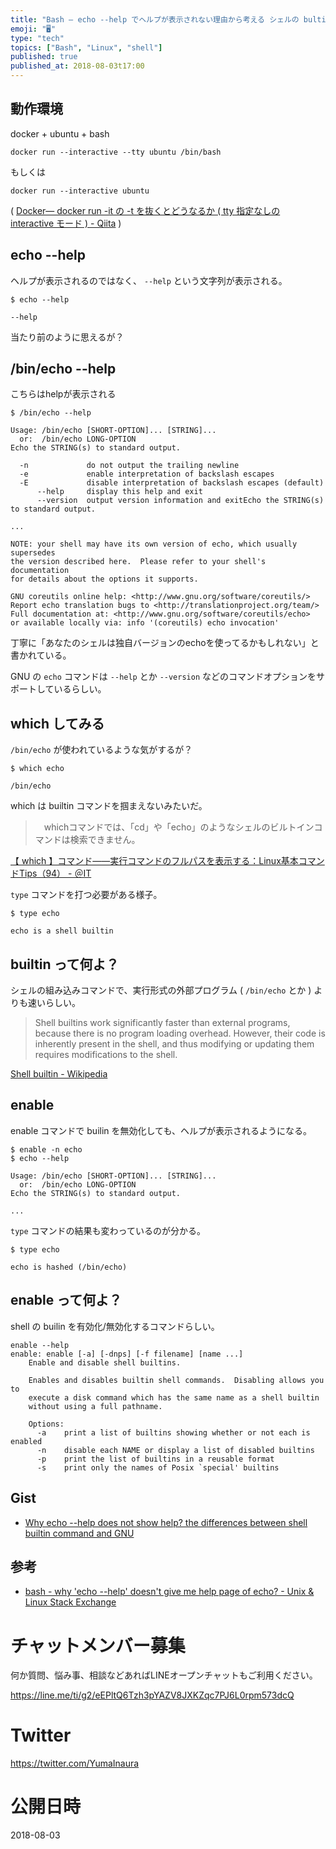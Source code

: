 ```yaml
---
title: "Bash — echo --help でヘルプが表示されない理由から考える シェルの bultin コマンドなどなど"
emoji: "🖥"
type: "tech"
topics: ["Bash", "Linux", "shell"]
published: true
published_at: 2018-08-03t17:00
---
```


## 動作環境

docker + ubuntu + bash

```
docker run --interactive --tty ubuntu /bin/bash
```

もしくは

```
docker run --interactive ubuntu
```

( [Docker— docker run -it の -t を抜くとどうなるか ( tty 指定なしの interactive モード ) - Qiita](https://qiita.com/YumaInaura/items/b8d605f17d98572bb865) )

## echo --help

ヘルプが表示されるのではなく、 `--help` という文字列が表示される。

```
$ echo --help

--help
```

当たり前のように思えるが？

## /bin/echo --help

こちらはhelpが表示される

```
$ /bin/echo --help

Usage: /bin/echo [SHORT-OPTION]... [STRING]...
  or:  /bin/echo LONG-OPTION
Echo the STRING(s) to standard output.

  -n             do not output the trailing newline
  -e             enable interpretation of backslash escapes
  -E             disable interpretation of backslash escapes (default)
      --help     display this help and exit
      --version  output version information and exitEcho the STRING(s) to standard output.

...

NOTE: your shell may have its own version of echo, which usually supersedes
the version described here.  Please refer to your shell's documentation
for details about the options it supports.

GNU coreutils online help: <http://www.gnu.org/software/coreutils/>
Report echo translation bugs to <http://translationproject.org/team/>
Full documentation at: <http://www.gnu.org/software/coreutils/echo>
or available locally via: info '(coreutils) echo invocation'

```

丁寧に「あなたのシェルは独自バージョンのechoを使ってるかもしれない」と書かれている。

GNU の `echo` コマンドは `--help` とか `--version` などのコマンドオプションをサポートしているらしい。

## which してみる

`/bin/echo` が使われているような気がするが？

```
$ which echo

/bin/echo
```

which は builtin コマンドを掴まえないみたいだ。

>　whichコマンドでは、「cd」や「echo」のようなシェルのビルトインコマンドは検索できません。


[【 which 】コマンド――実行コマンドのフルパスを表示する：Linux基本コマンドTips（94） - ＠IT](http://www.atmarkit.co.jp/ait/articles/1703/16/news020.html#sample3)

 `type` コマンドを打つ必要がある様子。

```
$ type echo

echo is a shell builtin
```


## builtin って何よ？

シェルの組み込みコマンドで、実行形式の外部プログラム ( `/bin/echo` とか ) よりも速いらしい。

>Shell builtins work significantly faster than external programs, because there is no program loading overhead. However, their code is inherently present in the shell, and thus modifying or updating them requires modifications to the shell.

[Shell builtin - Wikipedia](https://en.wikipedia.org/wiki/Shell_builtin)



## enable

enable コマンドで builin を無効化しても、ヘルプが表示されるようになる。

```
$ enable -n echo
$ echo --help

Usage: /bin/echo [SHORT-OPTION]... [STRING]...
  or:  /bin/echo LONG-OPTION
Echo the STRING(s) to standard output.

...
```

`type` コマンドの結果も変わっているのが分かる。

```
$ type echo

echo is hashed (/bin/echo)
```

## enable って何よ？

shell の builin を有効化/無効化するコマンドらしい。

```
enable --help
enable: enable [-a] [-dnps] [-f filename] [name ...]
    Enable and disable shell builtins.

    Enables and disables builtin shell commands.  Disabling allows you to
    execute a disk command which has the same name as a shell builtin
    without using a full pathname.

    Options:
      -a	print a list of builtins showing whether or not each is enabled
      -n	disable each NAME or display a list of disabled builtins
      -p	print the list of builtins in a reusable format
      -s	print only the names of Posix `special' builtins
```

## Gist

- [Why echo --help does not show help? the differences between shell builtin command and GNU](https://gist.github.com/YumaInaura/4a587e85ce62f1275c238839a061193d)

## 参考

- [bash - why 'echo --help' doesn't give me help page of echo? - Unix & Linux Stack Exchange](https://unix.stackexchange.com/questions/153660/why-echo-help-doesnt-give-me-help-page-of-echo)









<!-- Update From Qiita API -->

# チャットメンバー募集


何か質問、悩み事、相談などあればLINEオープンチャットもご利用ください。

https://line.me/ti/g2/eEPltQ6Tzh3pYAZV8JXKZqc7PJ6L0rpm573dcQ





# Twitter


https://twitter.com/YumaInaura


<!-- Update From Qiita API -->



# 公開日時

2018-08-03
